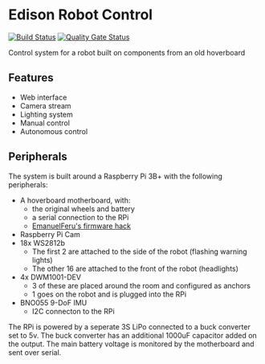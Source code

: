 # Edison Robot Control
[![Build Status](https://github.com/MisterMelDev/EdisonRobotControl/workflows/Build/badge.svg)](https://github.com/MisterMelDev/EdisonRobotControl/actions)
[![Quality Gate Status](https://sonarcloud.io/api/project_badges/measure?project=MisterMelDev_EdisonRobotControl&metric=alert_status)](https://sonarcloud.io/dashboard?id=MisterMelDev_EdisonRobotControl)

Control system for a robot built on components from an old hoverboard

## Features
- Web interface
- Camera stream
- Lighting system
- Manual control
- Autonomous control

## Peripherals
The system is built around a Raspberry Pi 3B+ with the following peripherals:
- A hoverboard motherboard, with:
  - the original wheels and battery
  - a serial connection to the RPi
  - [EmanuelFeru's firmware hack](https://github.com/EmanuelFeru/hoverboard-firmware-hack-FOC)
- Raspberry Pi Cam
- 18x WS2812b
  - The first 2 are attached to the side of the robot (flashing warning lights)
  - The other 16 are attached to the front of the robot (headlights)
- 4x DWM1001-DEV
  - 3 of these are placed around the room and configured as anchors
  - 1 goes on the robot and is plugged into the RPi
- BNO055 9-DoF IMU
  - I2C connecton to the RPi
  
The RPi is powered by a seperate 3S LiPo connected to a buck converter set to 5v. The buck converter has an additional 1000uF capacitor added on the output. The main battery voltage is monitored by the motherboard and sent over serial.
